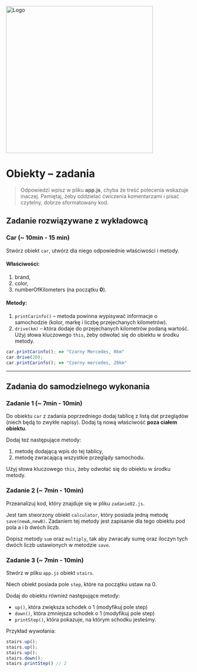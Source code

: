  <img alt="Logo" src="http://coderslab.pl/svg/logo-coderslab.svg" width="400">
 
 # Obiekty &ndash; zadania

> Odpowiedzi wpisz w pliku **app.js**, chyba że treść polecenia wskazuje inaczej.
Pamiętaj, żeby oddzielać ćwiczenia komentarzami i pisać czytelny, dobrze sformatowany kod.

## Zadanie rozwiązywane z wykładowcą

### Car (~ 10min - 15 min)

Stwórz obiekt ```car```, utwórz dla niego odpowiednie właściwości i metody.

#### Właściwości:
1. brand,
2. color,
3. numberOfKilometers (na początku **0**).

#### Metody:
1. ```printCarinfo()``` &ndash; metoda powinna wypisywać informacje o samochodzie (kolor, markę i liczbę przejechanych kilometrów).
2. ```drive(km)``` &ndash; która dodaje do przejechanych kilometrów podaną wartość. Użyj słowa kluczowego ```this```, żeby odwołać się do obiektu w środku metody.

```JavaScript
car.printCarinfo(); => "Czarny Mercedes, 0km"
car.drive(20);
car.printCarinfo(); => "Czerny mercedes, 20km"
```


-------------------------------------------------------------------------------

## Zadania do samodzielnego wykonania

### Zadanie 1 (~ 7min - 10min)

Do obiektu ```car``` z zadania poprzedniego dodaj tablicę z listą dat przeglądów (niech będą to zwykłe napisy). Dodaj tą nową właściwość **poza ciałem obiektu**.

Dodaj też następujące metody:
 1. metodę dodającą wpis do tej tablicy,
 2. metodę zwracającą wszystkie przeglądy samochodu.

Użyj słowa kluczowego ```this```, żeby odwołać się do obiektu w środku metody.


### Zadanie 2 (~ 7min - 10min)

Przeanalizuj kod, który znajduje się w pliku ```zadanie02.js```. 

Jest tam stworzony obiekt ```calculator```, który posiada jedną metodę ```save(newA,newB)```. Zadaniem tej metody jest zapisanie dla tego obiektu pod pola a i b dwóch liczb.

Dopisz metody ```sum``` oraz ```multiply```, tak aby zwracały sumę oraz iloczyn tych dwóch liczb ustawionych w metodzie ```save```.

### Zadanie 3 (~ 7min - 10min)

Stwórz w pliku ```app.js``` obiekt ```stairs```.

Niech obiekt posiada pole ```step```, które na początku ustaw na 0. 

Dodaj do obiektu również następujące metody: 
* ```up()```, która zwiększa schodek o 1 (modyfikuj pole step)
* ```down()```, która zmniejsza schodek o 1 (modyfikuj pole step)
* ```printStep()```, która pokazuje, na którym schodku jesteśmy.

Przykład wywołania:
```JavaScript
stairs.up();
stairs.up();
stairs.up();
stairs.down(); 
stairs.printStep() // 2
```
